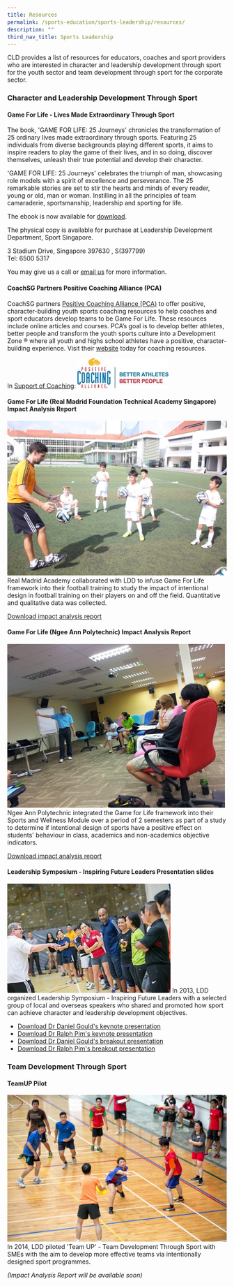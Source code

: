 ```yaml
---
title: Resources
permalink: /sports-education/sports-leadership/resources/
description: ""
third_nav_title: Sports Leadership
---
```

CLD provides a list of resources for educators, coaches and sport providers who are interested in character and leadership development through sport for the youth sector and team development through sport for the corporate sector.

### **Character and Leadership Development Through Sport**

#### **Game For Life - Lives Made Extraordinary Through Sport**

The book, 'GAME FOR LIFE: 25 Journeys' chronicles the transformation of 25 ordinary lives made extraordinary through sports. Featuring 25 individuals from diverse backgrounds playing different sports, it aims to inspire readers to play the game of their lives, and in so doing, discover themselves, unleash their true potential and develop their character.  
  
'GAME FOR LIFE: 25 Journeys' celebrates the triumph of man, showcasing role models with a spirit of excellence and perseverance. The 25 remarkable stories are set to stir the hearts and minds of every reader, young or old, man or woman. Instilling in all the principles of team camaraderie, sportsmanship, leadership and sporting for life.

The ebook is now available for [download](/files/Sport%20Education/Sports%20Leadership/Resource/Game_For_Life_Book20130515.pdf).

The physical copy is available for purchase at Leadership Development Department, Sport Singapore. 

3 Stadium Drive, Singapore 397630 , S(397799)  
Tel: 6500 5317

You may give us a call or [email us](mailto:hong_xue_en@sport.gov.sg) for more information.

#### **CoachSG Partners Positive Coaching Alliance (PCA)**

CoachSG partners [Positive Coaching Alliance (PCA)](https://www.positivecoach.org/) to offer positive, character-building youth sports coaching resources to help coaches and sport educators develop teams to be Game For Life. These resources include online articles and courses. PCA’s goal is to develop better athletes, better people and transform the youth sports culture into a Development Zone ® where all youth and highs school athletes have a positive, character-building experience. Visit their [website](https://www.positivecoach.org/) today for coaching resources. 

In [Support of Coaching](https://www.positivecoach.org/):
![PCA](/images/Sport%20Education/Sports%20Leadership/Resource/PCA_logo.jpeg)

#### **Game For Life (Real Madrid Foundation Technical Academy Singapore) Impact Analysis Report**
![Game For Life](/images/Sport%20Education/Sports%20Leadership/Resource/RM_IMG_1286_edit.jpeg)
Real Madrid Academy collaborated with LDD to infuse Game For Life framework into their football training to study the impact of intentional design in football training on their players on and off the field. Quantitative and qualitative data was collected.

[Download impact analysis report](/files/Sport%20Education/Sports%20Leadership/Resource/RM_Impact_Analysis_Report_Full.pdf)

#### **Game For Life (Ngee Ann Polytechnic) Impact Analysis Report**
![Game For Life (Ngee Ann Polytechnic) Impact Analysis Report](/images/Sport%20Education/Sports%20Leadership/Resource/gameforlifetoolkitMainPar0001Image.jpg)
Ngee Ann Polytechnic integrated the Game for Life framework into their Sports and Wellness Module over a period of 2 semesters as part of a study to determine if intentional design of sports have a positive effect on students' behaviour in class, academics and non-academics objective indicators.

[Download impact analysis report](/files/Sport%20Education/Sports%20Leadership/Resource/NP_Impact_Analysis_Report.pdf)

#### **Leadership Symposium - Inspiring Future Leaders Presentation slides**
![Leadership Symposium - Inspiring Future Leaders Presentation slides](/images/Sport%20Education/Sports%20Leadership/Resource/experientialworkshopMainPar0014Image.jpg)
In 2013, LDD organized Leadership Symposium - Inspiring Future Leaders with a selected group of local and overseas speakers who shared and promoted how sport can achieve character and leadership development objectives. 
* [Download Dr Daniel Gould's keynote presentation](/files/Sport%20Education/Sports%20Leadership/Resource/Daniel_Gould_Promoting_Youth_Leadership_2013_Final.pdf)
* [Download Dr Ralph Pim's keynote presentation](/files/Sport%20Education/Sports%20Leadership/Resource/Ralph_Pim_keynote.pdf)
* [Download Dr Daniel Gould's breakout presentation](/files/Sport%20Education/Sports%20Leadership/Resource/Daniel_Gould_Developing_Youth_Leaders_Breakout.pdf)
* [Download Dr Ralph Pim's breakout presentation](/files/Sport%20Education/Sports%20Leadership/Resource/Ralph_Pim_Breakout.pdf)

### **Team Development Through Sport**
#### **TeamUP Pilot**
![Team Development](/images/Sport%20Education/Sports%20Leadership/Resource/EDC02.jpeg)
In 2014, LDD piloted 'Team UP' - Team Development Through Sport with SMEs with the aim to develop more effective teams via intentionally designed sport programmes.

*(Impact Analysis Report will be available soon)*